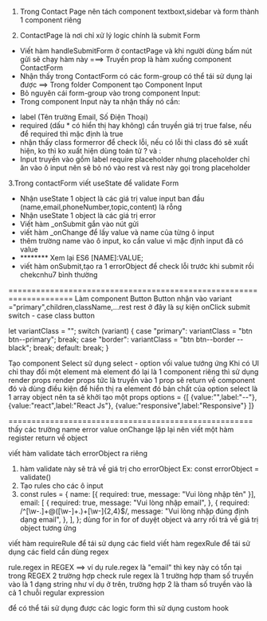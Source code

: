 1. Trong Contact Page nên tách component textboxt,sidebar và form thành 1 component riêng
<!-- ======================================================= -->
2. ContactPage là nơi chỉ xử lý logic chính là submit Form 
* Viết hàm handleSubmitForm ở contactPage và khi người dùng bấm nút gửi sẽ chạy hàm này ===> Truyền prop là hàm xuống component ContactForm
* Nhận thấy trong ContactForm có các form-group có thể tái sử dụng lại được ==> Trong folder Component tạo Component Input
* Bỏ nguyên cái form-group vào trong component Input:
* Trong component Input này ta nhận thấy nó cần: 
+ label (Tên trường Email, Số Điện Thoại)
+ required (dấu * có hiển thị hay không) cần truyền giá trị true false, nếu để required thì mặc định là true
+ nhận thấy class formerror để check lỗi, nếu có lỗi thì class đó sẽ xuất hiện, ko thì ko xuất hiện dùng toán tử ? và :
+ Input truyền vào gồm label require placeholder nhưng placeholder chỉ ăn vào ô input nên sẽ bỏ nó vào rest và rest này gọi trong placeholder

3.Trong contactForm viết useState để validate Form
* Nhận useState 1 object là các giá trị value input ban đầu (name,email,phoneNumber,topic,content) là rỗng
* Nhận useState 1 object là các giá trị error
* Viết hàm _onSubmit gắn vào nút gửi
* viết hàm _onChange để lấy value và name của từng ô input
* thêm trường name vào ô input, ko cần value vì mặc định input đã có value
* ******** Xem lại ES6 [NAME]:VALUE;
* viết hàm onSubmit,tạo ra 1 errorObject để check lỗi trước khi submit rồi chekcnhu7 bình thường

====================================================================
Làm component Button
Button nhận vào variant ="primary",children,className,...rest
rest ở đây là sự kiện onClick submit
switch - case class button

  let variantClass = "";
  switch (variant) {
    case "primary":
      variantClass = "btn btn--primary";
      break;
    case "border":
      variantClass = "btn btn--border --black";
      break;
    default:
      break;
  }
<!-- ================================================== -->
Tạo component Select
sử dụng select - option vối value tướng ứng
Khi có UI chỉ thay đổi một element mà element đó lại là 1 component riêng thì sử dụng render props
render props tức là truyền vào 1 prop sẽ return về component đó
và dùng điều kiện để hiển thị ra element đó
bản chất của option select là 1 array object nên ta sẽ khởi tạo một props options = {[
{value:"",label:"--"},
{value:"react",label:"React Js"},
{value:"responsive",label:"Responsive"}
]}

=====================================================
thấy các trường name error value onChange lặp lại nên viết một hàm register return về object

viết hàm validate tách errorObject ra riêng
1. hàm validate này sẽ trả về giá trị cho errorObject
Ex: const errorObject = validate()
2. Tạo rules cho các ô input
3.  const rules = {
      name: [{ required: true, message: "Vui lòng nhập tên" }],
      email: [
        {
          required: true,
          message: "Vui lòng nhập email",
        },
        {
          required: /^[\w-\.]+@([\w-]+\.)+[\w-]{2,4}$/,
          message: "Vui lòng nhập đúng định dạng email",
        },
      ],
    };
dùng for in for of duyệt object và arry rồi trả về giá trị object tương ứng

viết hàm requireRule để tái sử dụng các field 
viết hàm regexRule để tái sử dụng các field cần dùng regex

rule.regex in REGEX ==> ví dụ rule.regex là "email" thì key này có tổn tại trong REGEX
2 trường hợp check rule regex là 1 trường hợp tham số truyền vào là 1 dạng string như ví dụ ở trên, 
trường hợp 2 là tham số truyền vào là cả 1 chuỗi regular expression

<!-- CUSTOM HOOK -->
để có thể tái sử dụng được các logic form thì sử dụng custom hook

<!-- coi lại _validate ở useForm -->